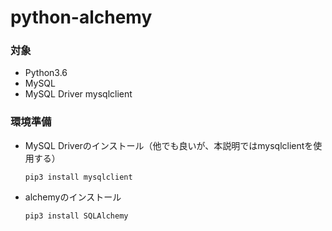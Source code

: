 # python-alchemy

### 対象
* Python3.6
* MySQL
* MySQL Driver mysqlclient

### 環境準備
* MySQL Driverのインストール（他でも良いが、本説明ではmysqlclientを使用する）
    ```
    pip3 install mysqlclient
    ```
* alchemyのインストール
    ```
    pip3 install SQLAlchemy
    ```
